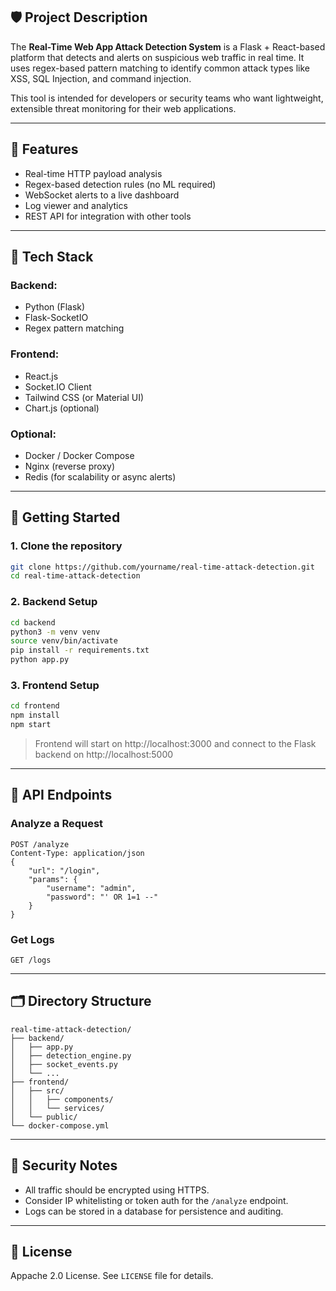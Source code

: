 ## 🛡️ Project Description

The **Real-Time Web App Attack Detection System** is a Flask + React-based platform that detects and alerts on suspicious web traffic in real time. It uses regex-based pattern matching to identify common attack types like XSS, SQL Injection, and command injection.

This tool is intended for developers or security teams who want lightweight, extensible threat monitoring for their web applications.

---

## 🎯 Features

- Real-time HTTP payload analysis
- Regex-based detection rules (no ML required)
- WebSocket alerts to a live dashboard
- Log viewer and analytics
- REST API for integration with other tools

---

## 🧱 Tech Stack

### Backend:
- Python (Flask)
- Flask-SocketIO
- Regex pattern matching

### Frontend:
- React.js
- Socket.IO Client
- Tailwind CSS (or Material UI)
- Chart.js (optional)

### Optional:
- Docker / Docker Compose
- Nginx (reverse proxy)
- Redis (for scalability or async alerts)

---

## 🚀 Getting Started

### 1. Clone the repository
```bash
git clone https://github.com/yourname/real-time-attack-detection.git
cd real-time-attack-detection
```

### 2. Backend Setup
```bash
cd backend
python3 -m venv venv
source venv/bin/activate
pip install -r requirements.txt
python app.py
```

### 3. Frontend Setup
```bash
cd frontend
npm install
npm start
```

> Frontend will start on http://localhost:3000 and connect to the Flask backend on http://localhost:5000

---

## 🧪 API Endpoints

### Analyze a Request
```
POST /analyze
Content-Type: application/json
{
    "url": "/login",
    "params": {
        "username": "admin",
        "password": "' OR 1=1 --"
    }
}
```

### Get Logs
```
GET /logs
```

---

## 🗂 Directory Structure
```
real-time-attack-detection/
├── backend/
│   ├── app.py
│   ├── detection_engine.py
│   ├── socket_events.py
│   └── ...
├── frontend/
│   ├── src/
│   │   ├── components/
│   │   └── services/
│   └── public/
└── docker-compose.yml
```

---

## 🔐 Security Notes
- All traffic should be encrypted using HTTPS.
- Consider IP whitelisting or token auth for the `/analyze` endpoint.
- Logs can be stored in a database for persistence and auditing.

---

## 📄 License
Appache 2.0 License. See `LICENSE` file for details.
